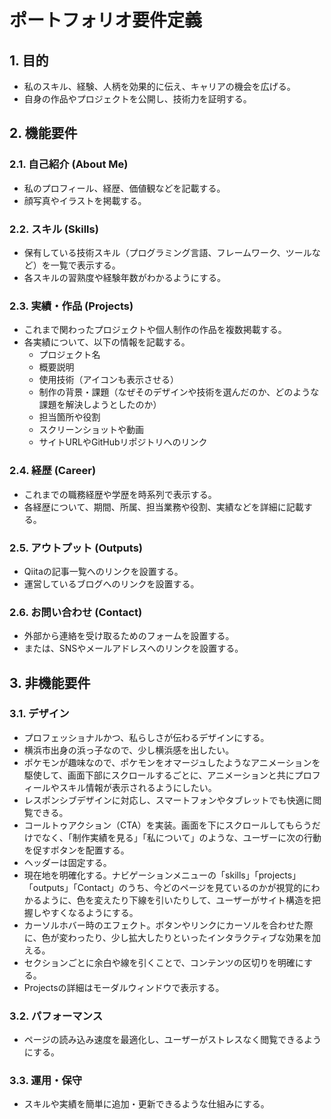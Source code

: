 # ポートフォリオ要件定義

## 1. 目的

- 私のスキル、経験、人柄を効果的に伝え、キャリアの機会を広げる。
- 自身の作品やプロジェクトを公開し、技術力を証明する。

## 2. 機能要件

### 2.1. 自己紹介 (About Me)

- 私のプロフィール、経歴、価値観などを記載する。
- 顔写真やイラストを掲載する。

### 2.2. スキル (Skills)

- 保有している技術スキル（プログラミング言語、フレームワーク、ツールなど）を一覧で表示する。
- 各スキルの習熟度や経験年数がわかるようにする。

### 2.3. 実績・作品 (Projects)

- これまで関わったプロジェクトや個人制作の作品を複数掲載する。
- 各実績について、以下の情報を記載する。
  - プロジェクト名
  - 概要説明
  - 使用技術（アイコンも表示させる）
  - 制作の背景・課題（なぜそのデザインや技術を選んだのか、どのような課題を解決しようとしたのか）
  - 担当箇所や役割
  - スクリーンショットや動画
  - サイトURLやGitHubリポジトリへのリンク

### 2.4. 経歴 (Career)

- これまでの職務経歴や学歴を時系列で表示する。
- 各経歴について、期間、所属、担当業務や役割、実績などを詳細に記載する。

### 2.5. アウトプット (Outputs)

- Qiitaの記事一覧へのリンクを設置する。
- 運営しているブログへのリンクを設置する。

### 2.6. お問い合わせ (Contact)

- 外部から連絡を受け取るためのフォームを設置する。
- または、SNSやメールアドレスへのリンクを設置する。

## 3. 非機能要件

### 3.1. デザイン

- プロフェッショナルかつ、私らしさが伝わるデザインにする。
- 横浜市出身の浜っ子なので、少し横浜感を出したい。
- ポケモンが趣味なので、ポケモンをオマージュしたようなアニメーションを駆使して、画面下部にスクロールするごとに、アニメーションと共にプロフィールやスキル情報が表示されるようにしたい。
- レスポンシブデザインに対応し、スマートフォンやタブレットでも快適に閲覧できる。
- コールトゥアクション（CTA）を実装。画面を下にスクロールしてもらうだけでなく、「制作実績を見る」「私について」のような、ユーザーに次の行動を促すボタンを配置する。
- ヘッダーは固定する。
- 現在地を明確化する。ナビゲーションメニューの「skills」「projects」「outputs」「Contact」のうち、今どのページを見ているのかが視覚的にわかるように、色を変えたり下線を引いたりして、ユーザーがサイト構造を把握しやすくなるようにする。
- カーソルホバー時のエフェクト。ボタンやリンクにカーソルを合わせた際に、色が変わったり、少し拡大したりといったインタラクティブな効果を加える。
- セクションごとに余白や線を引くことで、コンテンツの区切りを明確にする。
- Projectsの詳細はモーダルウィンドウで表示する。

### 3.2. パフォーマンス

- ページの読み込み速度を最適化し、ユーザーがストレスなく閲覧できるようにする。

### 3.3. 運用・保守

- スキルや実績を簡単に追加・更新できるような仕組みにする。

